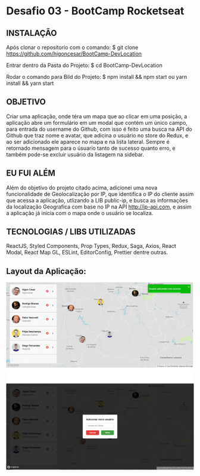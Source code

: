 # Desafio 03 - BootCamp Rocketseat

## INSTALAÇÃO

Após clonar o repositorio com o comando:
$ git clone https://github.com/higoncesar/BootCamp-DevLocation

Entrar dentro da Pasta do Projeto:
$ cd BootCamp-DevLocation

Rodar o comando para Bild do Projeto:
$ npm install && npm start  ou yarn install && yarn start


## OBJETIVO

Criar uma aplicação, onde téra um mapa que ao clicar em uma posição, a aplicação abre um formulário em um modal que contém um único campo, para entrada do username do Github, com isso é feito uma busca na API do Github que traz nome e avatar, que adicina o usuário no store do Redux, e ao ser adicionado ele aparece no mapa e na lista lateral. Sempre é retornado mensagem para o úsuario tanto de sucesso quanto erro, e também pode-se excluir usuário da listagem na sidebar.

## EU FUI ALÉM

Além do objetivo do projeto citado acima, adicionei uma nova funcionalidade de Geolocalização por IP, que identifica o IP do cliente assim que acessa a aplicação, utlizando a LIB public-ip, e busca as informações da localização Geografica com base no IP na API http://ip-api.com, e assim a aplicação já inicia com o mapa onde o usuário se localiza.

## TECNOLOGIAS / LIBS UTILIZADAS

ReactJS, Styled Components, Prop Types, Redux, Saga, Axios, React Modal, React Map GL, ESLint, EditorConfig, Prettier dentre outras.

## Layout da Aplicação:

![Listagem](/assets/listagem.png)
![Novo](/assets/novo.PNG)
